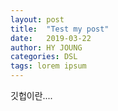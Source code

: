 ```yaml
---
layout: post
title:  "Test my post"
date:   2019-03-22
author: HY JOUNG
categories: DSL
tags: lorem ipsum
---
```



깃헙이란....

